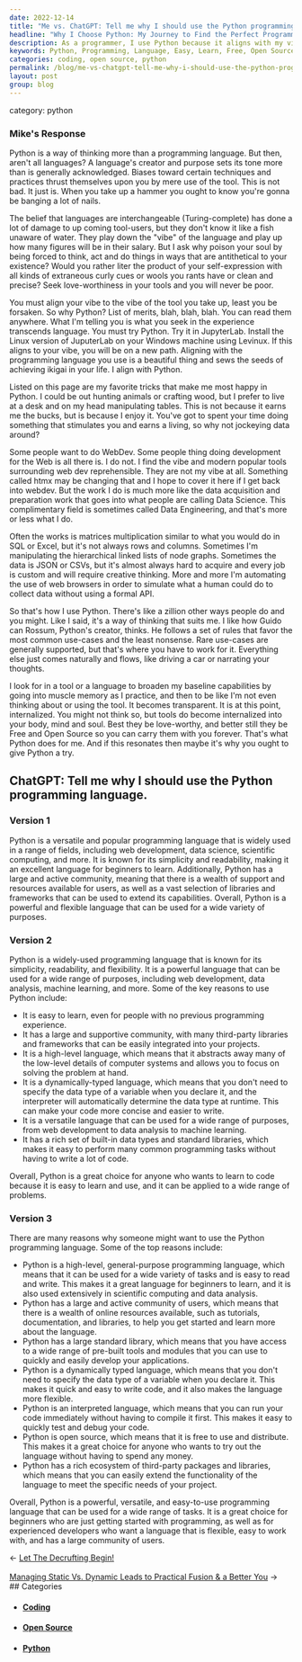 ```yaml
---
date: 2022-12-14
title: "Me vs. ChatGPT: Tell me why I should use the Python programming language."
headline: "Why I Choose Python: My Journey to Find the Perfect Programming Language"
description: As a programmer, I use Python because it aligns with my vibe and allows me to express myself. It is easy to learn, free and open source, and has a large and supportive community. It is also a high-level language, dynamically-typed, and versatile, with a rich set of built-in data types and standard libraries. I'm confident that Python is the perfect language for me to use and grow with.
keywords: Python, Programming, Language, Easy, Learn, Free, Open Source, High-Level, Dynamically-Typed, Versatile, Built-in Data Types, Standard Libraries, Simplicity, Readability, Flexibility, Vibrant Community, Users, Apply
categories: coding, open source, python
permalink: /blog/me-vs-chatgpt-tell-me-why-i-should-use-the-python-programming-language/
layout: post
group: blog
---
```


category: python

### Mike's Response

Python is a way of thinking more than a programming language. But then, aren't
all languages? A language's creator and purpose sets its tone more than is
generally acknowledged. Biases toward certain techniques and practices thrust
themselves upon you by mere use of the tool. This is not bad. It just is. When
you take up a hammer you ought to know you're gonna be banging a lot of nails.

The belief that languages are interchangeable (Turing-complete) has done a lot
of damage to up coming tool-users, but they don't know it like a fish unaware
of water. They play down the "vibe" of the language and play up how many
figures will be in their salary. But I ask why poison your soul by being forced
to think, act and do things in ways that are antithetical to your existence?
Would you rather liter the product of your self-expression with all kinds of
extraneous curly cues or wools you rants have or clean and precise? Seek
love-worthiness in your tools and you will never be poor.

You must align your vibe to the vibe of the tool you take up, least you be
forsaken. So why Python? List of merits, blah, blah, blah. You can read them
anywhere. What I'm telling you is what you seek in the experience transcends
language. You must try Python. Try it in JupyterLab. Install the Linux version
of JuputerLab on your Windows machine using Levinux. If this aligns to your
vibe, you will be on a new path. Aligning with the programming language you use
is a beautiful thing and sews the seeds of achieving ikigai in your life. I
align with Python.

Listed on this page are my favorite tricks that make me most happy in Python. I
could be out hunting animals or crafting wood, but I prefer to live at a desk
and on my head manipulating tables. This is not because it earns me the bucks,
but is because I enjoy it. You've got to spent your time doing something that
stimulates you and earns a living, so why not jockeying data around?

Some people want to do WebDev. Some people thing doing development for the Web
is all there is. I do not. I find the vibe and modern popular tools surrounding
web dev reprehensible. They are not my vibe at all. Something called htmx may
be changing that and I hope to cover it here if I get back into webdev. But the
work I do is much more like the data acquisition and preparation work that goes
into what people are calling Data Science. This complimentary field is
sometimes called Data Engineering, and that's more or less what I do.

Often the works is matrices multiplication similar to what you would do in SQL
or Excel, but it's not always rows and columns. Sometimes I'm manipulating the
hierarchical linked lists of node graphs. Sometimes the data is JSON or CSVs,
but it's almost always hard to acquire and every job is custom and will require
creative thinking. More and more I'm automating the use of web browsers in
order to simulate what a human could do to collect data without using a formal
API.

So that's how I use Python. There's like a zillion other ways people do and you
might. Like I said, it's a way of thinking that suits me. I like how Guido can
Rossum, Python's creator, thinks. He follows a set of rules that favor the most
common use-cases and the least nonsense. Rare use-cases are generally
supported, but that's where you have to work for it. Everything else just comes
naturally and flows, like driving a car or narrating your thoughts.

I look for in a tool or a language to broaden my baseline capabilities by going
into muscle memory as I practice, and then to be like I'm not even thinking
about or using the tool. It becomes transparent. It is at this point,
internalized. You might not think so, but tools do become internalized into
your body, mind and soul. Best they be love-worthy, and better still they be
Free and Open Source so you can carry them with you forever. That's what Python
does for me. And if this resonates then maybe it's why you ought to give Python
a try.

## ChatGPT: Tell me why I should use the Python programming language.

### Version 1

Python is a versatile and popular programming language that is widely used in a
range of fields, including web development, data science, scientific computing,
and more. It is known for its simplicity and readability, making it an
excellent language for beginners to learn. Additionally, Python has a large and
active community, meaning that there is a wealth of support and resources
available for users, as well as a vast selection of libraries and frameworks
that can be used to extend its capabilities. Overall, Python is a powerful and
flexible language that can be used for a wide variety of purposes.

### Version 2

Python is a widely-used programming language that is known for its simplicity,
readability, and flexibility. It is a powerful language that can be used for a
wide range of purposes, including web development, data analysis, machine
learning, and more. Some of the key reasons to use Python include:

- It is easy to learn, even for people with no previous programming experience.
- It has a large and supportive community, with many third-party libraries and frameworks that can be easily integrated into your projects.
- It is a high-level language, which means that it abstracts away many of the low-level details of computer systems and allows you to focus on solving the problem at hand.
- It is a dynamically-typed language, which means that you don't need to specify the data type of a variable when you declare it, and the interpreter will automatically determine the data type at runtime. This can make your code more concise and easier to write.
- It is a versatile language that can be used for a wide range of purposes, from web development to data analysis to machine learning.
- It has a rich set of built-in data types and standard libraries, which makes it easy to perform many common programming tasks without having to write a lot of code.

Overall, Python is a great choice for anyone who wants to learn to code because
it is easy to learn and use, and it can be applied to a wide range of problems.

### Version 3

There are many reasons why someone might want to use the Python programming
language. Some of the top reasons include:

- Python is a high-level, general-purpose programming language, which means that it can be used for a wide variety of tasks and is easy to read and write. This makes it a great language for beginners to learn, and it is also used extensively in scientific computing and data analysis.
- Python has a large and active community of users, which means that there is a wealth of online resources available, such as tutorials, documentation, and libraries, to help you get started and learn more about the language.
- Python has a large standard library, which means that you have access to a wide range of pre-built tools and modules that you can use to quickly and easily develop your applications.
- Python is a dynamically typed language, which means that you don't need to specify the data type of a variable when you declare it. This makes it quick and easy to write code, and it also makes the language more flexible.
- Python is an interpreted language, which means that you can run your code immediately without having to compile it first. This makes it easy to quickly test and debug your code.
- Python is open source, which means that it is free to use and distribute. This makes it a great choice for anyone who wants to try out the language without having to spend any money.
- Python has a rich ecosystem of third-party packages and libraries, which means that you can easily extend the functionality of the language to meet the specific needs of your project.

Overall, Python is a powerful, versatile, and easy-to-use programming language
that can be used for a wide range of tasks. It is a great choice for beginners
who are just getting started with programming, as well as for experienced
developers who want a language that is flexible, easy to work with, and has a
large community of users.


<div class="arrow-links"><div class="post-nav-prev"><span class="arrow">&larr;&nbsp;</span><a href="/blog/let-the-decrufting-begin/">Let The Decrufting Begin!</a></div> &nbsp; <div class="post-nav-next"><a href="/blog/managing-static-vs-dynamic-leads-to-practical-fusion-a-better-you/">Managing Static Vs. Dynamic Leads to Practical Fusion & a Better You</a><span class="arrow">&nbsp;&rarr;</span></div></div>
## Categories

<ul>
<li><h4><a href='/coding/'>Coding</a></h4></li>
<li><h4><a href='/open-source/'>Open Source</a></h4></li>
<li><h4><a href='/python/'>Python</a></h4></li></ul>